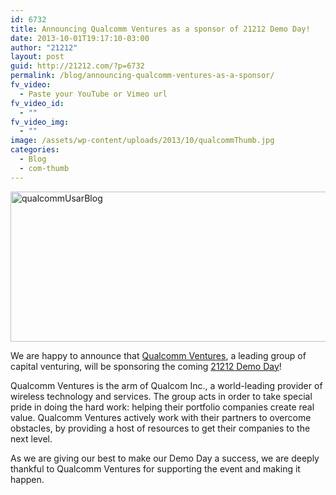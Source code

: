 ```yaml
---
id: 6732
title: Announcing Qualcomm Ventures as a sponsor of 21212 Demo Day!
date: 2013-10-01T19:17:10-03:00
author: "21212"
layout: post
guid: http://21212.com/?p=6732
permalink: /blog/announcing-qualcomm-ventures-as-a-sponsor/
fv_video:
  - Paste your YouTube or Vimeo url
fv_video_id:
  - ""
fv_video_img:
  - ""
image: /assets/wp-content/uploads/2013/10/qualcommThumb.jpg
categories:
  - Blog
  - com-thumb
---
```

<p dir="ltr">
  <a href="http://21212.com/assets/wp-content/uploads/2013/10/qualcommUsarBlog.jpg"><img class="aligncenter size-full wp-image-6733" alt="qualcommUsarBlog" src="{{ site.url }}/assets/wp-content/uploads/2013/10/qualcommUsarBlog.jpg" width="540" height="240" srcset="{{ site.url }}/assets/wp-content/uploads/2013/10/qualcommUsarBlog.jpg 540w, {{ site.url }}/assets/wp-content/uploads/2013/10/qualcommUsarBlog-300x133.jpg 300w" sizes="(max-width: 540px) 100vw, 540px" /></a>
</p>

<p dir="ltr">
  We are happy to announce that <a href="https://qualcommventures.com/">Qualcomm Ventures</a>, a leading group of capital venturing, will be sponsoring the coming <a href="http://demoday.21212.com/">21212 Demo Day</a>!
</p>

<p dir="ltr">
  Qualcomm Ventures is the arm of Qualcom Inc., a world-leading provider of wireless technology and services. The group acts in order to take special pride in doing the hard work: helping their portfolio companies create real value. Qualcomm Ventures actively work with their partners to overcome obstacles, by providing a host of resources to get their companies to the next level.
</p>

<p dir="ltr">
  As we are giving our best to make our Demo Day a success, we are deeply thankful to Qualcomm Ventures for supporting the event and making it happen.
</p>

&nbsp;